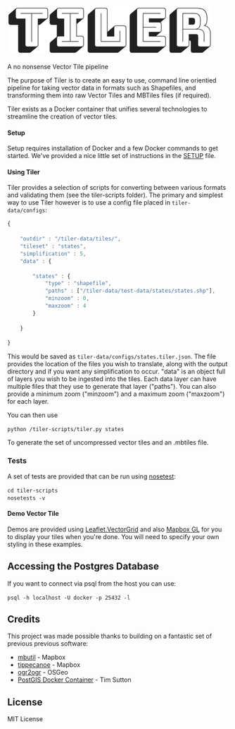 <img src="tiler.png"><br>
<br>
A no nonsense Vector Tile pipeline

The purpose of Tiler is to create an easy to use, command line orientied pipeline for taking vector data in formats such as Shapefiles, and transforming them into raw Vector Tiles and MBTiles files (if required).

Tiler exists as a Docker container that unifies several technologies to streamline the creation of vector tiles.

#### Setup

Setup requires installation of Docker and a few Docker commands to get started. We've provided a nice little set of instructions in the [SETUP](https://github.com/Geovation/tiler/blob/master/SETUP.md) file.

#### Using Tiler

Tiler provides a selection of scripts for converting between various formats and validating them (see the tiler-scripts folder). The primary and simplest way to use Tiler however is to use a config file placed in `tiler-data/configs`:


```javascript
{

    "outdir" : "/tiler-data/tiles/",
    "tileset" : "states",
    "simplification" : 5,
    "data" : {

        "states" : {
            "type" : "shapefile",
            "paths" : ["/tiler-data/test-data/states/states.shp"],
            "minzoom" : 0,
            "maxzoom" : 4
        }

    }

}
```

This would be saved as `tiler-data/configs/states.tiler.json`. The file provides the location of the files you wish to translate, along with the output directory and if you want any simplification to occur. "data" is an object full of layers you wish to be ingested into the tiles. Each data layer can have multiple files that they use to generate that layer ("paths"). You can also provide a minimum zoom ("minzoom") and a maximum zoom ("maxzoom") for each layer.

You can then use 

`python /tiler-scripts/tiler.py states`

To generate the set of uncompressed vector tiles and an .mbtiles file.

### Tests

A set of tests are provided that can be run using [nosetest](http://nose.readthedocs.io/en/latest/):

`cd tiler-scripts` <br>
`nosetests -v`

#### Demo Vector Tile 

Demos are provided using [Leaflet.VectorGrid](http://leaflet.github.io/Leaflet.VectorGrid/vectorgrid-api-docs.html) and also [Mapbox GL](https://www.mapbox.com/mapbox-gl-js/api/) for you to display your tiles when you're done. You will need to specify your own styling in these examples.

## Accessing the Postgres Database

If you want to connect via psql from the host you can use:

`psql -h localhost -U docker -p 25432 -l`

## Credits

This project was made possible thanks to building on a fantastic set of previous previous software:

* [mbutil](https://github.com/mapbox/mbutil) - Mapbox 
* [tippecanoe](https://github.com/mapbox/tippecanoe) - Mapbox 
* [ogr2ogr](http://www.gdal.org/ogr2ogr.html) - OSGeo 
* [PostGIS Docker Container](https://github.com/kartoza/docker-postgis) - Tim Sutton

## License

MIT License